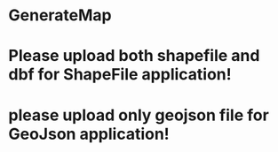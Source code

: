 # GenerateMap
# Please upload both shapefile and dbf for ShapeFile application!
# please upload only geojson file for GeoJson application!
